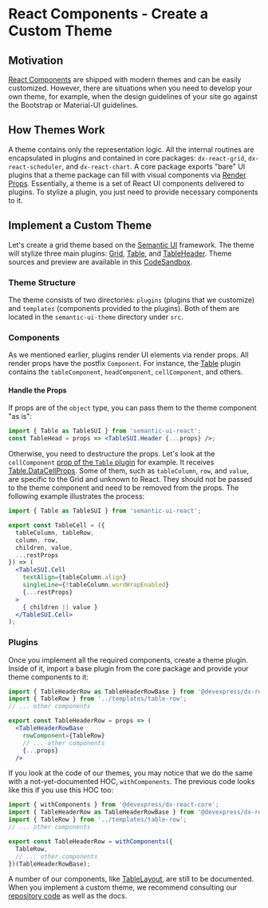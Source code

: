 # React Components - Create a Custom Theme

## Motivation
[React Components](https://devexpress.github.io/devextreme-reactive/react/) are shipped with modern themes and can be easily customized. However, there are situations when you need to develop your own theme, for example, when the design guidelines of your site go against the Bootstrap or Material-UI guidelines.

## How Themes Work
A theme contains only the representation logic. All the internal routines are encapsulated in plugins and contained in core packages: `dx-react-grid`, `dx-react-scheduler`, and `dx-react-chart`. A core package exports "bare" UI plugins that a theme package can fill with visual components via [Render Props](https://reactjs.org/docs/render-props.html). Essentially, a theme is a set of React UI components delivered to plugins. To stylize a plugin, you just need to provide necessary components to it.

## Implement a Custom Theme
Let's create a grid theme based on the [Semantic UI](https://react.semantic-ui.com/) framework. The theme will stylize three main plugins: [Grid](https://devexpress.github.io/devextreme-reactive/react/grid/docs/reference/grid/), [Table](https://devexpress.github.io/devextreme-reactive/react/grid/docs/reference/table/), and [TableHeader](https://devexpress.github.io/devextreme-reactive/react/grid/docs/reference/table-header-row/). Theme sources and preview are available in this [CodeSandbox](https://codesandbox.io/s/jmqwvjqw3).

### Theme Structure
The theme consists of two directories: `plugins` (plugins that we customize) and `templates` (components provided to the plugins). Both of them are located in the `semantic-ui-theme` directory under `src`.

### Components
As we mentioned earlier, plugins render UI elements via render props. All render props have the postfix `Component`. For instance, the [Table](https://devexpress.github.io/devextreme-reactive/react/grid/docs/reference/table/) plugin contains the `tableComponent`, `headComponent`, `cellComponent`, and others.

#### Handle the Props
If props are of the `object` type, you can pass them to the theme component "as is":
```jsx
import { Table as TableSUI } from 'semantic-ui-react';
const TableHead = props => <TableSUI.Header {...props} />;
```

Otherwise, you need to destructure the props. Let's look at the `cellComponent` [prop of the `Table` plugin](https://devexpress.github.io/devextreme-reactive/react/grid/docs/reference/table/#properties) for example. It receives [Table.DataCellProps](https://devexpress.github.io/devextreme-reactive/react/grid/docs/reference/table/#tabledatacellprops). Some of them, such as `tableColumn`, `row`, and `value`, are specific to the Grid and unknown to React. They should not be passed to the theme component and need to be removed from the props. The following example illustrates the process:

```jsx
import { Table as TableSUI } from 'semantic-ui-react';

export const TableCell = ({
  tableColumn, tableRow,
  column, row,
  children, value,
  ...restProps
}) => (
  <TableSUI.Cell
    textAlign={tableColumn.align}
    singleLine={!tableColumn.wordWrapEnabled}
    {...restProps}
  >
    { children || value }
  </TableSUI.Cell>
);
```

### Plugins
Once you implement all the required components, create a theme plugin. Inside of it, import a base plugin from the core package and provide your theme components to it:

```jsx
import { TableHeaderRow as TableHeaderRowBase } from '@devexpress/dx-react-grid';
import { TableRow } from '../templates/table-row';
// ... other components

export const TableHeaderRow = props => (
  <TableHeaderRowBase
    rowComponent={TableRow}
    // ... other components
    {...props}
  />
```

If you look at the code of our themes, you may notice that we do the same with a not-yet-documented HOC, `withComponents`. The previous code looks like this if you use this HOC too:

```jsx
import { withComponents } from '@devexpress/dx-react-core';
import { TableHeaderRow as TableHeaderRowBase } from '@devexpress/dx-react-grid';
import { TableRow } from '../templates/table-row';
// ... other components

export const TableHeaderRow = withComponents({
  TableRow,
  // ... other components
})(TableHeaderRowBase);
```

A number of our components, like [TableLayout](https://github.com/DevExpress/devextreme-reactive/blob/master/packages/dx-react-grid/src/components/table-layout.jsx), are still to be documented. When you implement a custom theme, we recommend consulting our [repository code](https://github.com/DevExpress/devextreme-reactive) as well as the docs.
